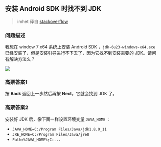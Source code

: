 ## 安装 Android SDK 时找不到 JDK

> imhet 译自 [stackoverflow](http://stackoverflow.com/questions/4382178/android-sdk-installation-doesnt-find-jdk)

### 问题描述

我想在 window 7 x64 系统上安装 Android SDK ，`jdk-6u23-windows-x64.exe` 已经安装了，但是安装引导进行不下去了，因为它找不到安装需要的 JDK。请问有解决方法么？

![](https://i.stack.imgur.com/pZjuL.jpg)

### 高票答案1

按 **Back** 返回上一步然后再按 **Next**，它就会找到 JDK 了。

### 高票答案2

安装好 JDK 后，像下面一样设置环境变量 `JAVA_HOME` ：

- `JAVA_HOME=C:/Program Files/Java/jdk1.8.0_11`
- `JRE_HOME=C:/Program Files/Java/jre8`
- `Path=%JAVA_HOME%;C:...`

